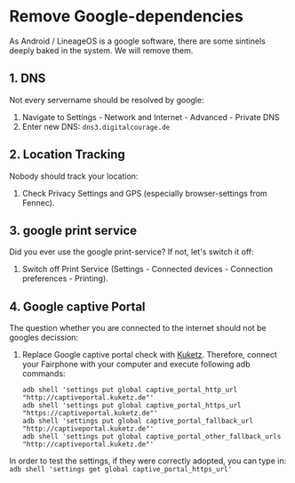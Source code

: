 # Remove Google-dependencies
As Android / LineageOS is a google software, there are some sintinels deeply baked in the system. We will remove them.

## 1. DNS

Not every servername should be resolved by google:

1. Navigate to Settings - Network and Internet - Advanced - Private DNS
2. Enter new DNS: `dns3.digitalcourage.de`

## 2. Location Tracking

Nobody should track your location:

1. Check Privacy Settings and GPS (especially browser-settings from Fennec).

## 3. google print service

Did you ever use the google print-service? If not, let's switch it off:

1. Switch off Print Service (Settings - Connected devices - Connection preferences - Printing).

## 4. Google captive Portal

The question whether you are connected to the internet should not be googles decission:

1. Replace Google captive portal check with [Kuketz](https://www.kuketz-blog.de/android-captive-portal-check-204-http-antwort-von-captiveportal-kuketz-de/). Therefore, connect your Fairphone with your computer and execute following adb commands:  
   ```
   adb shell 'settings put global captive_portal_http_url "http://captiveportal.kuketz.de"'
   adb shell 'settings put global captive_portal_https_url "https://captiveportal.kuketz.de"'
   adb shell 'settings put global captive_portal_fallback_url "http://captiveportal.kuketz.de"'
   adb shell 'settings put global captive_portal_other_fallback_urls "http://captiveportal.kuketz.de"'
   ```

In order to test the settings, if they were correctly adopted, you can type in:
`adb shell 'settings get global captive_portal_https_url'`
